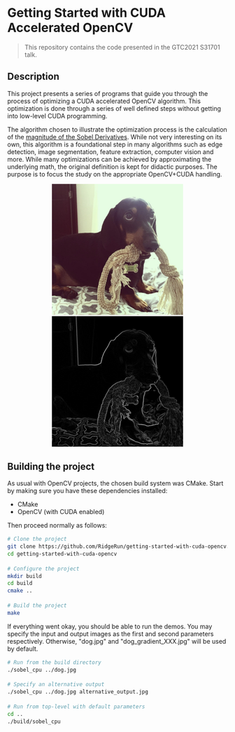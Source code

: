 # Getting Started with CUDA Accelerated OpenCV

> This repository contains the code presented in the GTC2021 S31701
  talk.

## Description

This project presents a series of programs that guide you through the
process of optimizing a CUDA accelerated OpenCV algorithm. This
optimization is done through a series of well defined steps without
getting into low-level CUDA programming.

The algorithm chosen to illustrate the optimization process is the
calculation of the [magnitude of the Sobel
Derivatives](https://docs.opencv.org/3.4/d2/d2c/tutorial_sobel_derivatives.html). While
not very interesting on its own, this algorithm is a foundational step
in many algorithms such as edge detection, image segmentation, feature
extraction, computer vision and more. While many optimizations can be
achieved by approximating the underlying math, the original definition
is kept for didactic purposes. The purpose is to focus the study on
the appropriate OpenCV+CUDA handling.

<p align="center">
  <img src="dog.jpg" alt="Original image of a cute, big-eyed puppy in grayscale" title="Original image of Bartok the Dachshund" width="300"/>
  <img src="dog_gradient.jpg" alt="Resulting gradient image" title="Gradient image of Bartok the Dachshund" width="300"/>
</p>

## Building the project

As usual with OpenCV projects, the chosen build system was
CMake. Start by making sure you have these dependencies installed:
* CMake
* OpenCV (with CUDA enabled)

Then proceed normally as follows:
```bash
# Clone the project
git clone https://github.com/RidgeRun/getting-started-with-cuda-opencv.git
cd getting-started-with-cuda-opencv

# Configure the project
mkdir build
cd build
cmake ..

# Build the project
make
```

If everything went okay, you should be able to run the demos. You may
specify the input and output images as the first and second parameters
respectively. Otherwise, "dog.jpg" and "dog_gradient_XXX.jpg" will be
used by default.

```bash
# Run from the build directory
./sobel_cpu ../dog.jpg

# Specify an alternative output
./sobel_cpu ../dog.jpg alternative_output.jpg

# Run from top-level with default parameters
cd ..
./build/sobel_cpu
```
